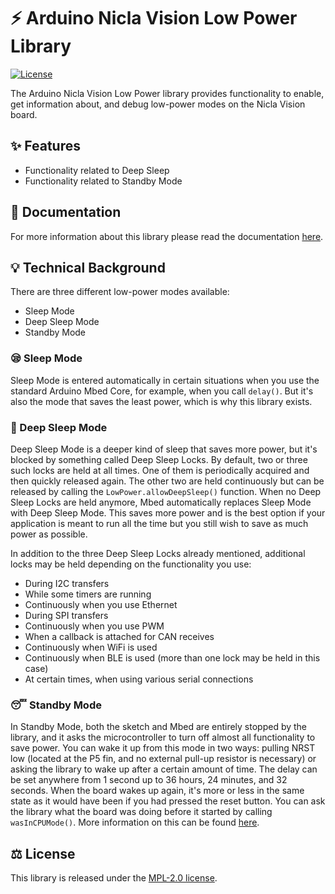 # ⚡️ Arduino Nicla Vision Low Power Library

[![License](https://img.shields.io/badge/License-MPL_2.0-blue)](http://mozilla.org/MPL/2.0/)

The Arduino Nicla Vision Low Power library provides functionality to enable, get information about, and debug low-power modes on the Nicla Vision board.

## ✨ Features

- Functionality related to Deep Sleep
- Functionality related to Standby Mode

## 📖 Documentation

For more information about this library please read the documentation [here](./docs).

## 💡 Technical Background

There are three different low-power modes available:

- Sleep Mode
- Deep Sleep Mode
- Standby Mode

### 😪 Sleep Mode

Sleep Mode is entered automatically in certain situations when you use the standard Arduino Mbed Core, for example, when you call `delay()`. But it's also the mode that saves the least power, which is why this library exists. 

### 🥱 Deep Sleep Mode

Deep Sleep Mode is a deeper kind of sleep that saves more power, but it's blocked by something called Deep Sleep Locks. By default, two or three such locks are held at all times. One of them is periodically acquired and then quickly released again. The other two are held continuously but can be released by calling the `LowPower.allowDeepSleep()` function. When no Deep Sleep Locks are held anymore, Mbed automatically replaces Sleep Mode with Deep Sleep Mode. This saves more power and is the best option if your application is meant to run all the time but you still wish to save as much power as possible.

In addition to the three Deep Sleep Locks already mentioned, additional locks may be held depending on the functionality you use:

- During I2C transfers
- While some timers are running
- Continuously when you use Ethernet
- During SPI transfers
- Continuously when you use PWM
- When a callback is attached for CAN receives
- Continuously when WiFi is used
- Continuously when BLE is used (more than one lock may be held in this case)
- At certain times, when using various serial connections

### 😴 Standby Mode

In Standby Mode, both the sketch and Mbed are entirely stopped by the library, and it asks the microcontroller to turn off almost all functionality to save power. You can wake it up from this mode in two ways: pulling NRST low (located at the P5 fin, and no external pull-up resistor is necessary) or asking the library to wake up after a certain amount of time. The delay can be set anywhere from 1 second up to 36 hours, 24 minutes, and 32 seconds. When the board wakes up again, it's more or less in the same state as it would have been if you had pressed the reset button. You can ask the library what the board was doing before it started by calling `wasInCPUMode()`. More information on this can be found [here](./docs).

## ⚖️ License

This library is released under the [MPL-2.0 license](http://mozilla.org/MPL/2.0/).
